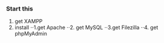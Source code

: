 ### Start this
1. get XAMPP
2. install 
⋅⋅1.get Apache
⋅⋅2. get MySQL
⋅⋅3.get Filezilla
⋅⋅4. get phpMyAdmin


